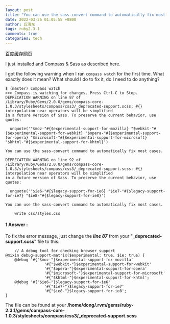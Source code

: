 ```yaml
---
layout: post
title: "You can use the sass-convert command to automatically fix most cases---Ruby 2.3.1"
date: 2022-03-26 01:05:55 +0800
author: 丘海东 
tags: ruby2.3.1
comments: true
categories: tech
---
```

[百度缓存网页](http://cache.baiducontent.com/c?m=Xxdd763vX7YjRNeeOiILGLerW1Lrc_ceIQ3hCNMB9gwdzDHZoy_PikcN75GYpR9DFB3vxBUcejQkaSvlN3gZEfAPpNN-08FVQIDyZHTNJgPwSgoB3NKL4_GS4nx_XrCC-BUaRNwAuECMpWgq8wxzkIpLErbpEqlwK68Qi6soQwepLTgid54lohbxMlnl6PQpNH2t__da7lDpAsRwCb6EY-y40SooyRN5jX-9ufBiajUS0lec_A47rZ0vRgOYP12W&p=8d7d8e0285cc43dd08e297780f568f&newp=c273c00586cc42a95aa9c7710f408f231610db2151d3da146b82c825d7331b001c3bbfb42220150ed3c6796204af4259e8f033783d0923a3dda5c91d9fb4c57479cc&s=2a38a4a9316c49e5&user=baidu&fm=sc&query=You+can+use+the+sass%2Dconvert+command+to+automatically+fix+most+cases%2E&qid=c0e3498b0000d650&p1=1)  

I just installed and Compass & Sass as described here.  

I got the following warning when I ran `compass watch` for the first time. What exactly does it mean? What should I do to fix it, do I need to do anything?  

```
$ (master) compass watch
>>> Compass is watching for changes. Press Ctrl-C to Stop.
DEPRECATION WARNING on line 87 of /Library/Ruby/Gems/2.0.0/gems/compass-core-1.0.3/stylesheets/compass/css3/_deprecated-support.scss: #{} interpolation near operators will be simplified
in a future version of Sass. To preserve the current behavior, use quotes:

  unquote('"$moz-"#{$experimental-support-for-mozilla} "$webkit-"#{$experimental-support-for-webkit} "$opera-"#{$experimental-support-for-opera} "$microsoft-"#{$experimental-support-for-microsoft} "$khtml-"#{$experimental-support-for-khtml}')

You can use the sass-convert command to automatically fix most cases.

DEPRECATION WARNING on line 92 of /Library/Ruby/Gems/2.0.0/gems/compass-core-1.0.3/stylesheets/compass/css3/_deprecated-support.scss: #{} interpolation near operators will be simplified
in a future version of Sass. To preserve the current behavior, use quotes:

  unquote('"$ie6-"#{$legacy-support-for-ie6} "$ie7-"#{$legacy-support-for-ie7} "$ie8-"#{$legacy-support-for-ie8}')

You can use the sass-convert command to automatically fix most cases.

    write css/styles.css
```

#### 1 Answer :  

To fix the error message, just change the ***line 87*** from your "**_deprecated-support.scss**" file to this:  

```
    // A debug tool for checking browser support
@mixin debug-support-matrix($experimental: true, $ie: true) {
    @debug '#{"$moz-"}$experimental-support-for-mozilla'
                 '#{"$webkit-"}$experimental-support-for-webkit'
                 '#{"$opera-"}$experimental-support-for-opera'
                 '#{"$microsoft-"}$experimental-support-for-microsoft'
                 '#{"$khtml-"}$experimental-support-for-khtml';
    @debug '#{"$ie6-"}$legacy-support-for-ie6'
                 '#{"$ie7-"}$legacy-support-for-ie7'
                 '#{"$ie8-"}$legacy-support-for-ie8';
}
```

The file can be found at your **/home/dong/.rvm/gems/ruby-2.3.1/gems/compass-core-1.0.3/stylesheets/compass/css3/_deprecated-support.scss**
